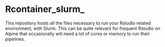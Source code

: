 # Rcontainer_slurm_
This repository hosts all the files necessary to run your Rstudio related environment, with Slurm. This can be quite relevant for frequent Rstudio on Alpine that occasionally will need a lot of cores or memory to run their pipelines.
